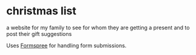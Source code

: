 # christmas list  

a website for my family to see for whom they are getting a present and to post their gift suggestions

Uses <a href="https://formspree.io">Formspree</a> for handling form submissions.
